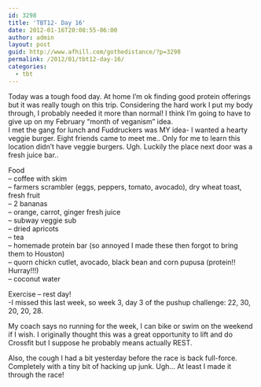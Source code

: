 ```yaml
---
id: 3298
title: 'TBT12- Day 16'
date: 2012-01-16T20:08:55-06:00
author: admin
layout: post
guid: http://www.afhill.com/gothedistance/?p=3298
permalink: /2012/01/tbt12-day-16/
categories:
  - tbt
---
```

Today was a tough food day. At home I&#8217;m ok finding good protein offerings but it was really tough on this trip. Considering the hard work I put my body through, I probably needed it more than normal! I think I&#8217;m going to have to give up on my February &#8220;month of veganism&#8221; idea.  
I met the gang for lunch and Fuddruckers was MY idea- I wanted a hearty veggie burger. Eight friends came to meet me.. Only for me to learn this location didn&#8217;t have veggie burgers. Ugh. Luckily the place next door was a fresh juice bar..

Food  
&#8211; coffee with skim  
&#8211; farmers scrambler (eggs, peppers, tomato, avocado), dry wheat toast, fresh fruit  
&#8211; 2 bananas  
&#8211; orange, carrot, ginger fresh juice  
&#8211; subway veggie sub  
&#8211; dried apricots  
&#8211; tea  
&#8211; homemade protein bar (so annoyed I made these then forgot to bring them to Houston)  
&#8211; quorn chickn cutlet, avocado, black bean and corn pupusa (protein!! Hurray!!!)  
&#8211; coconut water

Exercise &#8211; rest day!  
-I missed this last week, so week 3, day 3 of the pushup challenge: 22, 30, 20, 20, 28. 

My coach says no running for the week, I can bike or swim on the weekend if I wish. I originally thought this was a great opportunity to lift and do Crossfit but I suppose he probably means actually REST. 

Also, the cough I had a bit yesterday before the race is back full-force. Completely with a tiny bit of hacking up junk. Ugh&#8230; At least I made it through the race!